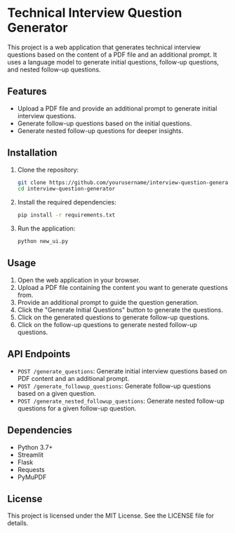 # Technical Interview Question Generator

This project is a web application that generates technical interview questions based on the content of a PDF file and an additional prompt. It uses a language model to generate initial questions, follow-up questions, and nested follow-up questions.

## Features

- Upload a PDF file and provide an additional prompt to generate initial interview questions.
- Generate follow-up questions based on the initial questions.
- Generate nested follow-up questions for deeper insights.

## Installation

1. Clone the repository:
    ```sh
    git clone https://github.com/yourusername/interview-question-generator.git
    cd interview-question-generator
    ```

2. Install the required dependencies:
    ```sh
    pip install -r requirements.txt
    ```

3. Run the application:
    ```sh
    python new_ui.py
    ```

## Usage

1. Open the web application in your browser.
2. Upload a PDF file containing the content you want to generate questions from.
3. Provide an additional prompt to guide the question generation.
4. Click the "Generate Initial Questions" button to generate the questions.
5. Click on the generated questions to generate follow-up questions.
6. Click on the follow-up questions to generate nested follow-up questions.

## API Endpoints

- `POST /generate_questions`: Generate initial interview questions based on PDF content and an additional prompt.
- `POST /generate_followup_questions`: Generate follow-up questions based on a given question.
- `POST /generate_nested_followup_questions`: Generate nested follow-up questions for a given follow-up question.

## Dependencies

- Python 3.7+
- Streamlit
- Flask
- Requests
- PyMuPDF

## License

This project is licensed under the MIT License. See the LICENSE file for details.
